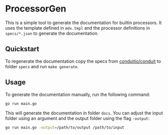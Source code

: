 # ProcessorGen

This is a simple tool to generate the documentation for builtin processors. It
uses the template defined in `mdx.tmpl` and the processor definitions in
`specs/*.json` to generate the documentation.

## Quickstart

To regenerate the documentation copy the specs from
[conduitio/conduit](https://github.com/ConduitIO/conduit/tree/main/pkg/plugin/processor/builtin/internal/exampleutil/specs)
to folder `specs` and run `make generate`.

## Usage

To generate the documentation manually, run the following command:

```sh
go run main.go
```

This will generate the documentation in folder `docs`. You can adjust the input
folder using an argument and the output folder using the flag `-output`:

```sh
go run main.go -output=/path/to/output /path/to/input
```